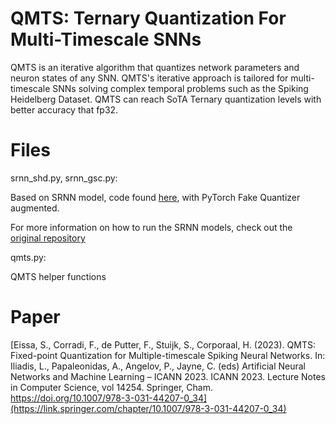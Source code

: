 # QMTS: Ternary Quantization For Multi-Timescale SNNs
QMTS is an iterative algorithm that quantizes network parameters and neuron states of any SNN. QMTS's iterative approach is tailored for multi-timescale SNNs solving complex temporal problems such as the Spiking Heidelberg Dataset. QMTS can reach SoTA Ternary quantization levels with better accuracy that fp32.


# Files

srnn_shd.py, srnn_gsc.py:

Based on SRNN model, code found [here](https://github.com/byin-cwi/Efficient-spiking-networks/tree/main), with PyTorch Fake Quantizer augmented.

For more information on how to run the SRNN models, check out the [original repository](https://github.com/byin-cwi/Efficient-spiking-networks/tree/main)

qmts.py:

QMTS helper functions

# Paper

[Eissa, S., Corradi, F., de Putter, F., Stuijk, S., Corporaal, H. (2023). QMTS: Fixed-point Quantization for Multiple-timescale Spiking Neural Networks. In: Iliadis, L., Papaleonidas, A., Angelov, P., Jayne, C. (eds) Artificial Neural Networks and Machine Learning – ICANN 2023. ICANN 2023. Lecture Notes in Computer Science, vol 14254. Springer, Cham. https://doi.org/10.1007/978-3-031-44207-0_34](https://link.springer.com/chapter/10.1007/978-3-031-44207-0_34)
